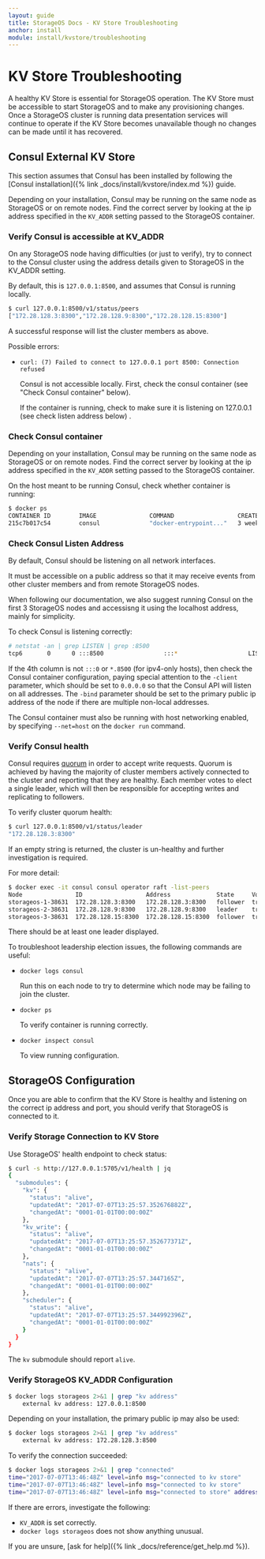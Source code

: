 ```yaml
---
layout: guide
title: StorageOS Docs - KV Store Troubleshooting
anchor: install
module: install/kvstore/troubleshooting
---
```


# KV Store Troubleshooting

A healthy KV Store is essential for StorageOS operation.  The KV Store must be
accessible to start StorageOS and to make any provisioning changes.  Once a
StorageOS cluster is running data presentation services will continue to operate
if the KV Store becomes unavailable though no changes can be made until it has
recovered.

## Consul External KV Store
This section assumes that Consul has been installed by following the
[Consul installation]({% link _docs/install/kvstore/index.md %}) guide.

Depending on your installation, Consul may be running on the same node as
StorageOS or on remote nodes.  Find the correct server by looking at the ip
address specified in the `KV_ADDR` setting passed to the StorageOS container.

### Verify Consul is accessible at KV_ADDR

On any StorageOS node having difficulties (or just to verify), try to connect to
the Consul cluster using the address details given to StorageOS in the KV_ADDR
setting.

By default, this is `127.0.0.1:8500`, and assumes that Consul is running
locally.

```bash
$ curl 127.0.0.1:8500/v1/status/peers
["172.28.128.3:8300","172.28.128.9:8300","172.28.128.15:8300"]
```

A successful response will list the cluster members as above.

Possible errors:

- `curl: (7) Failed to connect to 127.0.0.1 port 8500: Connection refused`

  Consul is not accessible locally.  First, check the consul container (see
  "Check Consul container" below).

  If the container is running, check to make sure it is listening on 127.0.0.1
  (see check listen address below) .

### Check Consul container

Depending on your installation, Consul may be running on the same node as
StorageOS or on remote nodes.  Find the correct server by looking at the ip
address specified in the `KV_ADDR` setting passed to the StorageOS container.

On the host meant to be running Consul, check whether container is running:

```bash
$ docker ps
CONTAINER ID        IMAGE               COMMAND                  CREATED             STATUS              PORTS               NAMES
215c7b017c54        consul              "docker-entrypoint..."   3 weeks ago         Up 2 weeks                              consul
```

### Check Consul Listen Address

By default, Consul should be listening on all network interfaces.

It must be accessible on a public address so that it may receive events from
other cluster members and from remote StorageOS nodes.

When following our documentation, we also suggest running Consul on the first 3
StorageOS nodes and accessisng it using the localhost address, mainly for
simplicity.

To check Consul is listening correctly:

```bash
# netstat -an | grep LISTEN | grep :8500
tcp6       0      0 :::8500                 :::*                    LISTEN
```

If the 4th column is not `:::0` or `*.8500` (for ipv4-only hosts), then check
the Consul container configuration, paying special attention to the `-client`
parameter, which should be set to `0.0.0.0` so that the Consul API will listen
on all addresses.  The `-bind` parameter should be set to the primary public ip
address of the node if there are multiple non-local addresses.

The Consul container must also be running with host networking enabled, by
specifying `--net=host` on the `docker run` command.

### Verify Consul health

Consul requires [quorum](https://www.consul.io/docs/internals/consensus.html) in
order to accept write requests.  Quorum is achieved by having the majority of
cluster members actively connected to the cluster and reporting that they are
healthy.  Each member votes to elect a single leader, which will then be
responsible for accepting writes and replicating to followers.

To verify cluster quorum health:

```bash
$ curl 127.0.0.1:8500/v1/status/leader
"172.28.128.3:8300"
```

If an empty string is returned, the cluster is un-healthy and further
investigation is required.

For more detail:

```bash
$ docker exec -it consul consul operator raft -list-peers
Node               ID                  Address             State     Voter
storageos-1-38631  172.28.128.3:8300   172.28.128.3:8300   follower  true
storageos-2-38631  172.28.128.9:8300   172.28.128.9:8300   leader    true
storageos-3-38631  172.28.128.15:8300  172.28.128.15:8300  follower  true
```

There should be at least one leader displayed.

To troubleshoot leadership election issues, the following commands are useful:

- `docker logs consul`

  Run this on each node to try to determine which node may be failing to join
  the cluster.

- `docker ps`

  To verify container is running correctly.

- `docker inspect consul`

  To view running configuration.

## StorageOS Configuration

Once you are able to confirm that the KV Store is healthy and listening on the
correct ip address and port, you should verify that StorageOS is connected to
it.

### Verify Storage Connection to KV Store

Use StorageOS' health endpoint to check status:

```bash
$ curl -s http://127.0.0.1:5705/v1/health | jq
{
  "submodules": {
    "kv": {
      "status": "alive",
      "updatedAt": "2017-07-07T13:25:57.352676882Z",
      "changedAt": "0001-01-01T00:00:00Z"
    },
    "kv_write": {
      "status": "alive",
      "updatedAt": "2017-07-07T13:25:57.352677371Z",
      "changedAt": "0001-01-01T00:00:00Z"
    },
    "nats": {
      "status": "alive",
      "updatedAt": "2017-07-07T13:25:57.3447165Z",
      "changedAt": "0001-01-01T00:00:00Z"
    },
    "scheduler": {
      "status": "alive",
      "updatedAt": "2017-07-07T13:25:57.344992396Z",
      "changedAt": "0001-01-01T00:00:00Z"
    }
  }
}
```

The `kv` submodule should report `alive`.

### Verify StorageOS KV_ADDR Configuration

```bash
$ docker logs storageos 2>&1 | grep "kv address"
    external kv address: 127.0.0.1:8500
```

Depending on your installation, the primary public ip may also be used:

```bash
$ docker logs storageos 2>&1 | grep "kv address"
    external kv address: 172.28.128.3:8500
```

To verify the connection succeeded:

```bash
$ docker logs storageos 2>&1 | grep "connected"
time="2017-07-07T13:46:48Z" level=info msg="connected to kv store"
time="2017-07-07T13:46:48Z" level=info msg="connected to kv store"
time="2017-07-07T13:46:48Z" level=info msg="connected to store" address="127.0.0.1:8500" backend=consul
```

If there are errors, investigate the following:

- `KV_ADDR` is set correctly.
- `docker logs storageos` does not show anything unusual.

If you are unsure, [ask for help]({% link _docs/reference/get_help.md %}).

